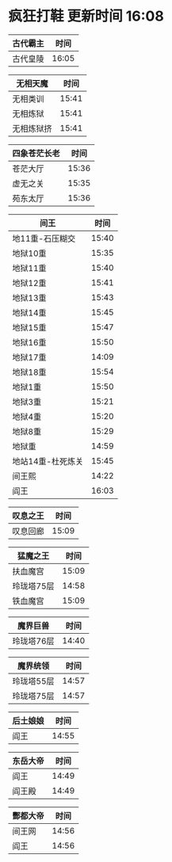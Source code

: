 # 疯狂打鞋 更新时间 16:08

| 古代霸主   | 时间    |
|--------|-------|
| 古代皇陵 | 16:05 |

| 无相天魔   | 时间    |
|--------|-------|
| 无相类训 | 15:41 |
| 无相炼狱 | 15:41 |
| 无相炼狱挤 | 15:41 |

| 四象苍茫长老   | 时间    |
|--------|-------|
| 苍茫大厅 | 15:36 |
| 虚无之关 | 15:35 |
| 苑东太厅 | 15:36 |

| 间王   | 时间    |
|--------|-------|
| 地11重-石压糊交 | 15:40 |
| 地狱10重 | 15:35 |
| 地狱11重 | 15:40 |
| 地狱12重 | 15:41 |
| 地狱13重 | 15:43 |
| 地狱14重 | 15:45 |
| 地狱15重 | 15:47 |
| 地狱16重 | 15:50 |
| 地狱17重 | 14:09 |
| 地狱18重 | 15:54 |
| 地狱1重 | 15:50 |
| 地狱3重 | 15:21 |
| 地狱4重 | 15:20 |
| 地狱8重 | 15:29 |
| 地狱重 | 14:59 |
| 地站14重-杜死炼关 | 15:45 |
| 间王熙 | 14:22 |
| 阎王 | 16:03 |

| 叹息之王   | 时间    |
|--------|-------|
| 叹息回廊 | 15:09 |

| 猛魔之王   | 时间    |
|--------|-------|
| 扶血魔宫 | 15:09 |
| 玲珑塔75层 | 14:58 |
| 铁血魔宫 | 15:09 |

| 魔界巨兽   | 时间    |
|--------|-------|
| 玲珑塔76层 | 14:40 |

| 魔界统领   | 时间    |
|--------|-------|
| 玲珑塔55层 | 14:57 |
| 玲珑塔75层 | 14:57 |

| 后土娘娘   | 时间    |
|--------|-------|
| 阎王 | 14:55 |

| 东岳大帝   | 时间    |
|--------|-------|
| 阎王 | 14:49 |
| 阎王殿 | 14:49 |

| 酆都大帝   | 时间    |
|--------|-------|
| 间王网 | 14:56 |
| 阎王 | 14:56 |